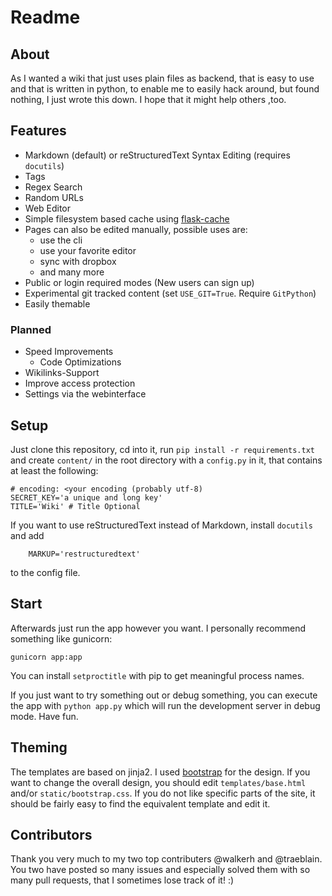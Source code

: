 # Readme

## About
As I wanted a wiki that just uses plain files as backend, that is easy
to use and that is written in python, to enable me to easily hack around,
but found nothing, I just wrote this down. I hope that it might help others ,too.

## Features

* Markdown (default) or reStructuredText Syntax Editing (requires `docutils`)
* Tags
* Regex Search
* Random URLs
* Web Editor
* Simple filesystem based cache using [flask-cache](http://pythonhosted.org/Flask-Cache/)
* Pages can also be edited manually, possible uses are:
	* use the cli
	* use your favorite editor
	* sync with dropbox
	* and many more
* Public or login required modes (New users can sign up) 
* Experimental git tracked content (set `USE_GIT=True`. Require `GitPython`) 
* Easily themable

### Planned

* Speed Improvements
	* Code Optimizations
* Wikilinks-Support
* Improve access protection
* Settings via the webinterface


## Setup
Just clone this repository, cd into it, run `pip install -r requirements.txt`
and create `content/` in the root directory with a `config.py` in it,
that contains at least the following:

	# encoding: <your encoding (probably utf-8)
	SECRET_KEY='a unique and long key'
	TITLE='Wiki' # Title Optional

If you want to use reStructuredText instead of Markdown, install `docutils` and add 
        
        MARKUP='restructuredtext' 

to the config file. 

## Start
Afterwards just run the app however you want. I personally recommend something
like gunicorn:
	
	gunicorn app:app

You can install `setproctitle` with pip to get meaningful process names.

If you just want to try something out or debug something, you can execute
the app with `python app.py` which will run the development server in debug
mode. Have fun.

## Theming
The templates are based on jinja2. I used
[bootstrap](http://twitter.github.com/bootstrap/) for the design.
If you want to change the overall design, you should edit `templates/base.html`
and/or `static/bootstrap.css`. If you do not like specific parts of the site,
it should be fairly easy to find the equivalent template and edit it.

## Contributors

Thank you very much to my two top contributers @walkerh and @traeblain. You two have posted so many issues and especially solved them with so many pull requests, that I sometimes lose track of it! :)
